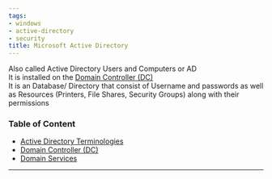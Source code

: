 ```yaml
---
tags:
- windows
- active-directory
- security
title: Microsoft Active Directory
---
```


Also called Active Directory Users and Computers or AD  
It is installed on the [Domain Controller (DC)](domain-controller-dc.md)  
It is an Database/ Directory that consist of Username and passwords as well as Resources (Printers, File Shares, Security Groups) along with their permissions

### Table of Content

* [Active Directory Terminologies](active-directory-terminologies.md)
* [Domain Controller (DC)](domain-controller-dc.md)
* [Domain Services](domain-services.md)

---